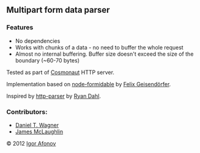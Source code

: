 ## Multipart form data parser

### Features
* No dependencies
* Works with chunks of a data - no need to buffer the whole request
* Almost no internal buffering. Buffer size doesn't exceed the size of the boundary (~60-70 bytes)

Tested as part of [Cosmonaut](https://github.com/iafonov/cosmonaut) HTTP server.

Implementation based on [node-formidable](https://github.com/felixge/node-formidable) by [Felix Geisendörfer](https://github.com/felixge).

Inspired by [http-parser](https://github.com/joyent/http-parser) by [Ryan Dahl](https://github.com/ry).

### Contributors:
* [Daniel T. Wagner](http://www.danieltwagner.de/)
* [James McLaughlin](http://udp.github.com/)

© 2012 [Igor Afonov](http://iafonov.github.com)